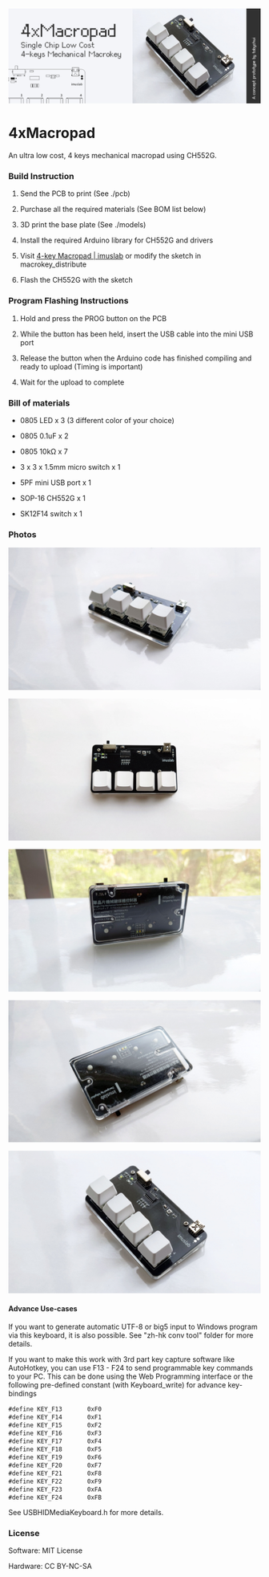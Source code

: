 # 

![banner.png](assets/README/2c61cd6e25a1c5aa33b51a6b8e7f2697e3b40264.png)

# 4xMacropad

An ultra low cost, 4 keys mechanical macropad using CH552G.

### Build Instruction

1. Send the PCB to print (See ./pcb)

2. Purchase all the required materials (See BOM list below)

3. 3D print the base plate (See ./models)

4. Install the required Arduino library for CH552G and drivers

5. Visit [4-key Macropad | imuslab](https://tobychui.github.io/4xMacropad/) or modify the sketch in macrokey_distribute 

6. Flash the CH552G with the sketch



### Program Flashing Instructions

1. Hold and press the PROG button on the PCB

2. While the button has been held, insert the USB cable into the mini USB port

3. Release the button when the Arduino code has finished compiling and ready to upload (Timing is important)

4. Wait for the upload to complete



### Bill of materials

- 0805 LED x 3 (3 different color of your choice)

- 0805 0.1uF x 2

- 0805 10kΩ x 7

- 3 x 3 x 1.5mm micro switch x 1

- 5PF mini USB port  x 1

- SOP-16 CH552G  x 1

- SK12F14 switch x 1

### Photos

![](assets/README/43af543a7ac50a834bfc96ba4d93be66ecbb337d.jpg)

![2.jpg](assets/README/a4d5e28d42749ae11c158b5c14bc20c0a3b35414.jpg)

![3.jpg](assets/README/6d8fdce96264969024aa2d33490491861c6f4532.jpg)

![4.jpg](assets/README/acc367bac7c89ba875b97b241980443f5fb42fed.jpg)

![5.jpg](assets/README/cac13da9a705d5aaafdbc785b078de8267ab2664.jpg)

#### Advance Use-cases

If you want to generate automatic UTF-8 or big5 input to Windows program via this keyboard, it is also possible. See "zh-hk conv tool" folder for more details.

If you want to make this work with 3rd part key capture software like AutoHotkey, you can use F13 - F24 to send programmable key commands to your PC.  This can be done using the Web Programming interface or the following pre-defined constant (with Keyboard_write) for advance key-bindings

```arduino
#define KEY_F13       0xF0
#define KEY_F14       0xF1
#define KEY_F15       0xF2
#define KEY_F16       0xF3
#define KEY_F17       0xF4
#define KEY_F18       0xF5
#define KEY_F19       0xF6
#define KEY_F20       0xF7
#define KEY_F21       0xF8
#define KEY_F22       0xF9
#define KEY_F23       0xFA
#define KEY_F24       0xFB
```

See USBHIDMediaKeyboard.h for more details.

### License

Software: MIT License

Hardware: CC BY-NC-SA
